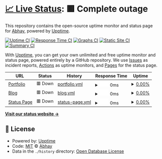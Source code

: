 # [📈 Live Status](https://EpicGamer007.github.io/upptime): <!--live status--> **🟥 Complete outage**

This repository contains the open-source uptime monitor and status page for [Abhay](https://abhay7.ml), powered by [Upptime](https://github.com/upptime/upptime).

[![Uptime CI](https://github.com/EpicGamer007/upptime/workflows/Uptime%20CI/badge.svg)](https://github.com/EpicGamer007/upptime/actions?query=workflow%3A%22Uptime+CI%22)
[![Response Time CI](https://github.com/EpicGamer007/upptime/workflows/Response%20Time%20CI/badge.svg)](https://github.com/EpicGamer007/upptime/actions?query=workflow%3A%22Response+Time+CI%22)
[![Graphs CI](https://github.com/EpicGamer007/upptime/workflows/Graphs%20CI/badge.svg)](https://github.com/EpicGamer007/upptime/actions?query=workflow%3A%22Graphs+CI%22)
[![Static Site CI](https://github.com/EpicGamer007/upptime/workflows/Static%20Site%20CI/badge.svg)](https://github.com/EpicGamer007/upptime/actions?query=workflow%3A%22Static+Site+CI%22)
[![Summary CI](https://github.com/EpicGamer007/upptime/workflows/Summary%20CI/badge.svg)](https://github.com/EpicGamer007/upptime/actions?query=workflow%3A%22Summary+CI%22)

With [Upptime](https://upptime.js.org), you can get your own unlimited and free uptime monitor and status page, powered entirely by a GitHub repository. We use [Issues](https://github.com/EpicGamer007/upptime/issues) as incident reports, [Actions](https://github.com/EpicGamer007/upptime/actions) as uptime monitors, and [Pages](https://EpicGamer007.github.io/upptime) for the status page.

<!--start: status pages-->
<!-- This summary is generated by Upptime (https://github.com/upptime/upptime) -->
<!-- Do not edit this manually, your changes will be overwritten -->
<!-- prettier-ignore -->
| URL | Status | History | Response Time | Uptime |
| --- | ------ | ------- | ------------- | ------ |
| <img alt="" src="https://icons.duckduckgo.com/ip3/abhay7.ml.ico" height="13"> [Portfolio](https://abhay7.ml) | 🟥 Down | [portfolio.yml](https://github.com/EpicGamer007/upptime/commits/HEAD/history/portfolio.yml) | <details><summary><img alt="Response time graph" src="./graphs/portfolio/response-time-week.png" height="20"> 0ms</summary><br><a href="https://status.abhay7.ml/history/portfolio"><img alt="Response time 2380" src="https://img.shields.io/endpoint?url=https%3A%2F%2Fraw.githubusercontent.com%2FEpicGamer007%2Fupptime%2FHEAD%2Fapi%2Fportfolio%2Fresponse-time.json"></a><br><a href="https://status.abhay7.ml/history/portfolio"><img alt="24-hour response time 0" src="https://img.shields.io/endpoint?url=https%3A%2F%2Fraw.githubusercontent.com%2FEpicGamer007%2Fupptime%2FHEAD%2Fapi%2Fportfolio%2Fresponse-time-day.json"></a><br><a href="https://status.abhay7.ml/history/portfolio"><img alt="7-day response time 0" src="https://img.shields.io/endpoint?url=https%3A%2F%2Fraw.githubusercontent.com%2FEpicGamer007%2Fupptime%2FHEAD%2Fapi%2Fportfolio%2Fresponse-time-week.json"></a><br><a href="https://status.abhay7.ml/history/portfolio"><img alt="30-day response time 0" src="https://img.shields.io/endpoint?url=https%3A%2F%2Fraw.githubusercontent.com%2FEpicGamer007%2Fupptime%2FHEAD%2Fapi%2Fportfolio%2Fresponse-time-month.json"></a><br><a href="https://status.abhay7.ml/history/portfolio"><img alt="1-year response time 2380" src="https://img.shields.io/endpoint?url=https%3A%2F%2Fraw.githubusercontent.com%2FEpicGamer007%2Fupptime%2FHEAD%2Fapi%2Fportfolio%2Fresponse-time-year.json"></a></details> | <details><summary><a href="https://status.abhay7.ml/history/portfolio">0.00%</a></summary><a href="https://status.abhay7.ml/history/portfolio"><img alt="All-time uptime 62.53%" src="https://img.shields.io/endpoint?url=https%3A%2F%2Fraw.githubusercontent.com%2FEpicGamer007%2Fupptime%2FHEAD%2Fapi%2Fportfolio%2Fuptime.json"></a><br><a href="https://status.abhay7.ml/history/portfolio"><img alt="24-hour uptime 0.00%" src="https://img.shields.io/endpoint?url=https%3A%2F%2Fraw.githubusercontent.com%2FEpicGamer007%2Fupptime%2FHEAD%2Fapi%2Fportfolio%2Fuptime-day.json"></a><br><a href="https://status.abhay7.ml/history/portfolio"><img alt="7-day uptime 0.00%" src="https://img.shields.io/endpoint?url=https%3A%2F%2Fraw.githubusercontent.com%2FEpicGamer007%2Fupptime%2FHEAD%2Fapi%2Fportfolio%2Fuptime-week.json"></a><br><a href="https://status.abhay7.ml/history/portfolio"><img alt="30-day uptime 1.38%" src="https://img.shields.io/endpoint?url=https%3A%2F%2Fraw.githubusercontent.com%2FEpicGamer007%2Fupptime%2FHEAD%2Fapi%2Fportfolio%2Fuptime-month.json"></a><br><a href="https://status.abhay7.ml/history/portfolio"><img alt="1-year uptime 62.53%" src="https://img.shields.io/endpoint?url=https%3A%2F%2Fraw.githubusercontent.com%2FEpicGamer007%2Fupptime%2FHEAD%2Fapi%2Fportfolio%2Fuptime-year.json"></a></details>
| <img alt="" src="https://icons.duckduckgo.com/ip3/blog.abhay7.ml.ico" height="13"> [Blog](https://blog.abhay7.ml) | 🟥 Down | [blog.yml](https://github.com/EpicGamer007/upptime/commits/HEAD/history/blog.yml) | <details><summary><img alt="Response time graph" src="./graphs/blog/response-time-week.png" height="20"> 0ms</summary><br><a href="https://status.abhay7.ml/history/blog"><img alt="Response time 458" src="https://img.shields.io/endpoint?url=https%3A%2F%2Fraw.githubusercontent.com%2FEpicGamer007%2Fupptime%2FHEAD%2Fapi%2Fblog%2Fresponse-time.json"></a><br><a href="https://status.abhay7.ml/history/blog"><img alt="24-hour response time 0" src="https://img.shields.io/endpoint?url=https%3A%2F%2Fraw.githubusercontent.com%2FEpicGamer007%2Fupptime%2FHEAD%2Fapi%2Fblog%2Fresponse-time-day.json"></a><br><a href="https://status.abhay7.ml/history/blog"><img alt="7-day response time 0" src="https://img.shields.io/endpoint?url=https%3A%2F%2Fraw.githubusercontent.com%2FEpicGamer007%2Fupptime%2FHEAD%2Fapi%2Fblog%2Fresponse-time-week.json"></a><br><a href="https://status.abhay7.ml/history/blog"><img alt="30-day response time 0" src="https://img.shields.io/endpoint?url=https%3A%2F%2Fraw.githubusercontent.com%2FEpicGamer007%2Fupptime%2FHEAD%2Fapi%2Fblog%2Fresponse-time-month.json"></a><br><a href="https://status.abhay7.ml/history/blog"><img alt="1-year response time 458" src="https://img.shields.io/endpoint?url=https%3A%2F%2Fraw.githubusercontent.com%2FEpicGamer007%2Fupptime%2FHEAD%2Fapi%2Fblog%2Fresponse-time-year.json"></a></details> | <details><summary><a href="https://status.abhay7.ml/history/blog">0.00%</a></summary><a href="https://status.abhay7.ml/history/blog"><img alt="All-time uptime 62.88%" src="https://img.shields.io/endpoint?url=https%3A%2F%2Fraw.githubusercontent.com%2FEpicGamer007%2Fupptime%2FHEAD%2Fapi%2Fblog%2Fuptime.json"></a><br><a href="https://status.abhay7.ml/history/blog"><img alt="24-hour uptime 0.00%" src="https://img.shields.io/endpoint?url=https%3A%2F%2Fraw.githubusercontent.com%2FEpicGamer007%2Fupptime%2FHEAD%2Fapi%2Fblog%2Fuptime-day.json"></a><br><a href="https://status.abhay7.ml/history/blog"><img alt="7-day uptime 0.00%" src="https://img.shields.io/endpoint?url=https%3A%2F%2Fraw.githubusercontent.com%2FEpicGamer007%2Fupptime%2FHEAD%2Fapi%2Fblog%2Fuptime-week.json"></a><br><a href="https://status.abhay7.ml/history/blog"><img alt="30-day uptime 1.38%" src="https://img.shields.io/endpoint?url=https%3A%2F%2Fraw.githubusercontent.com%2FEpicGamer007%2Fupptime%2FHEAD%2Fapi%2Fblog%2Fuptime-month.json"></a><br><a href="https://status.abhay7.ml/history/blog"><img alt="1-year uptime 62.88%" src="https://img.shields.io/endpoint?url=https%3A%2F%2Fraw.githubusercontent.com%2FEpicGamer007%2Fupptime%2FHEAD%2Fapi%2Fblog%2Fuptime-year.json"></a></details>
| <img alt="" src="https://icons.duckduckgo.com/ip3/status.abhay7.ml.ico" height="13"> [Status Page](https://status.abhay7.ml) | 🟥 Down | [status-page.yml](https://github.com/EpicGamer007/upptime/commits/HEAD/history/status-page.yml) | <details><summary><img alt="Response time graph" src="./graphs/status-page/response-time-week.png" height="20"> 0ms</summary><br><a href="https://status.abhay7.ml/history/status-page"><img alt="Response time 304" src="https://img.shields.io/endpoint?url=https%3A%2F%2Fraw.githubusercontent.com%2FEpicGamer007%2Fupptime%2FHEAD%2Fapi%2Fstatus-page%2Fresponse-time.json"></a><br><a href="https://status.abhay7.ml/history/status-page"><img alt="24-hour response time 0" src="https://img.shields.io/endpoint?url=https%3A%2F%2Fraw.githubusercontent.com%2FEpicGamer007%2Fupptime%2FHEAD%2Fapi%2Fstatus-page%2Fresponse-time-day.json"></a><br><a href="https://status.abhay7.ml/history/status-page"><img alt="7-day response time 0" src="https://img.shields.io/endpoint?url=https%3A%2F%2Fraw.githubusercontent.com%2FEpicGamer007%2Fupptime%2FHEAD%2Fapi%2Fstatus-page%2Fresponse-time-week.json"></a><br><a href="https://status.abhay7.ml/history/status-page"><img alt="30-day response time 0" src="https://img.shields.io/endpoint?url=https%3A%2F%2Fraw.githubusercontent.com%2FEpicGamer007%2Fupptime%2FHEAD%2Fapi%2Fstatus-page%2Fresponse-time-month.json"></a><br><a href="https://status.abhay7.ml/history/status-page"><img alt="1-year response time 304" src="https://img.shields.io/endpoint?url=https%3A%2F%2Fraw.githubusercontent.com%2FEpicGamer007%2Fupptime%2FHEAD%2Fapi%2Fstatus-page%2Fresponse-time-year.json"></a></details> | <details><summary><a href="https://status.abhay7.ml/history/status-page">0.00%</a></summary><a href="https://status.abhay7.ml/history/status-page"><img alt="All-time uptime 62.88%" src="https://img.shields.io/endpoint?url=https%3A%2F%2Fraw.githubusercontent.com%2FEpicGamer007%2Fupptime%2FHEAD%2Fapi%2Fstatus-page%2Fuptime.json"></a><br><a href="https://status.abhay7.ml/history/status-page"><img alt="24-hour uptime 0.00%" src="https://img.shields.io/endpoint?url=https%3A%2F%2Fraw.githubusercontent.com%2FEpicGamer007%2Fupptime%2FHEAD%2Fapi%2Fstatus-page%2Fuptime-day.json"></a><br><a href="https://status.abhay7.ml/history/status-page"><img alt="7-day uptime 0.00%" src="https://img.shields.io/endpoint?url=https%3A%2F%2Fraw.githubusercontent.com%2FEpicGamer007%2Fupptime%2FHEAD%2Fapi%2Fstatus-page%2Fuptime-week.json"></a><br><a href="https://status.abhay7.ml/history/status-page"><img alt="30-day uptime 1.38%" src="https://img.shields.io/endpoint?url=https%3A%2F%2Fraw.githubusercontent.com%2FEpicGamer007%2Fupptime%2FHEAD%2Fapi%2Fstatus-page%2Fuptime-month.json"></a><br><a href="https://status.abhay7.ml/history/status-page"><img alt="1-year uptime 62.88%" src="https://img.shields.io/endpoint?url=https%3A%2F%2Fraw.githubusercontent.com%2FEpicGamer007%2Fupptime%2FHEAD%2Fapi%2Fstatus-page%2Fuptime-year.json"></a></details>

<!--end: status pages-->

[**Visit our status website →**](https://EpicGamer007.github.io/upptime)

## 📄 License

- Powered by: [Upptime](https://github.com/upptime/upptime)
- Code: [MIT](./LICENSE) © [Abhay](https://abhay7.ml)
- Data in the `./history` directory: [Open Database License](https://opendatacommons.org/licenses/odbl/1-0/)
